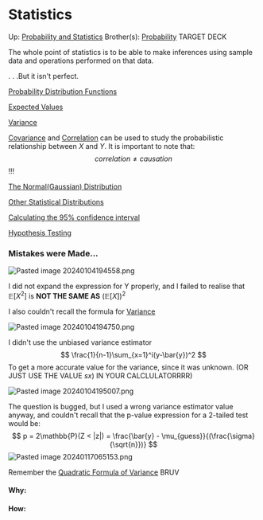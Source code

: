 # Statistics

Up: [Probability and Statistics](probability_and_statistics)
Brother(s): [Probability](probability)
TARGET DECK

The whole point of statistics is to be able to make inferences using sample data and operations performed on that data.

. . .But it isn't perfect.

[Probability Distribution Functions](probability_distribution_functions)

[Expected Values](expected_values)

[Variance](variance)

[Covariance](covariance) and [Correlation](correlation) can be used to study the probabilistic relationship between $X$ and $Y$. It is important to note that:
$$ correlation \neq causation $$
!!!

[The Normal(Gaussian) Distribution](the_normal(gaussian)_distribution)

[Other Statistical Distributions](other_statistical_distributions)

[Calculating the 95% confidence interval](calculating_the_95%_confidence_interval)

[Hypothesis Testing](hypothesis_testing)


### Mistakes were Made...

![Pasted image 20240104194558.png](pasted_image_20240104194558.png)

I did not expand the expression for Y properly, and I failed to realise that $\mathbb{E}[X^2]$ is **NOT THE SAME AS** $(\mathbb{E}[X])^2$

I also couldn't recall the formula for [Variance](variance)

![Pasted image 20240104194750.png](pasted_image_20240104194750.png)

I didn't use the unbiased variance estimator $$ \frac{1}{n-1}\sum_{x=1}^i(y-\bar{y})^2 $$
To get a more accurate value for the variance, since it was unknown. (OR JUST USE THE VALUE $sx$) IN YOUR CALCLULATORRRR)

![Pasted image 20240104195007.png](pasted_image_20240104195007.png)

The question is bugged, but I used a wrong variance estimator value anyway, and couldn't recall that the p-value expression for a 2-tailed test would be:
$$ p = 2\mathbb{P}(Z < |z|) = \frac{\bar{y} - \mu_{guess}}{(\frac{\sigma}{\sqrt{n}})}  $$
![Pasted image 20240117065153.png](pasted_image_20240117065153.png)

Remember the [Quadratic Formula of Variance](quadratic_formula_of_variance) BRUV










#### Why:
#### How:









